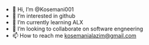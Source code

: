 - 👋 Hi, I’m @Kosemani001
- 👀 I’m interested in github
- 🌱 I’m currently learning ALX
- 💞️ I’m looking to collaborate on software engneering
- 📫 How to reach me kosemanialazim@gmail.com

<!---
Kosemani001/Kosemani001 is a ✨ special ✨ repository because its `README.md` (this file) appears on your GitHub profile.
You can click the Preview link to take a look at your changes.
--->
